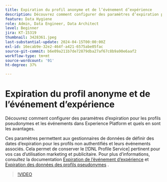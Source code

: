 ```yaml
---
title: Expiration du profil anonyme et de l’événement d’expérience
description: Découvrez comment configurer des paramètres d’expiration pour les profils pseudonymes et les événements dans Experience Platform et quels en sont les avantages.
feature: Data Hygiene
role: Admin, Data Engineer, Data Architect
level: Beginner
jira: KT-15319
thumbnail: 3428361.jpeg
last-substantial-update: 2024-04-15T00:00:00Z
exl-id: 16ecab9e-32e2-464f-a421-6575abe05fac
source-git-commit: b6e09a211b7de72879dba27af67c8b9a90e6aaf2
workflow-type: tm+mt
source-wordcount: '91'
ht-degree: 37%

---
```


# Expiration du profil anonyme et de l’événement d’expérience

Découvrez comment configurer des paramètres d’expiration pour les profils pseudonymes et les événements dans Experience Platform et quels en sont les avantages.

Ces paramètres permettent aux gestionnaires de données de définir des dates d’expiration pour les profils non authentifiés et leurs événements associés. Cela permet de conserver le [!DNL Profile Service] pertinent pour vos cas d’utilisation marketing et publicitaire. Pour plus d’informations, consultez la documentation [Expiration de l’événement d’expérience](https://experienceleague.adobe.com/en/docs/experience-platform/profile/event-expirations) et [Expiration des données des profils pseudonymes](https://experienceleague.adobe.com/en/docs/experience-platform/profile/event-expirations) .


>[!VIDEO](https://video.tv.adobe.com/v/3428361?learn=on)

